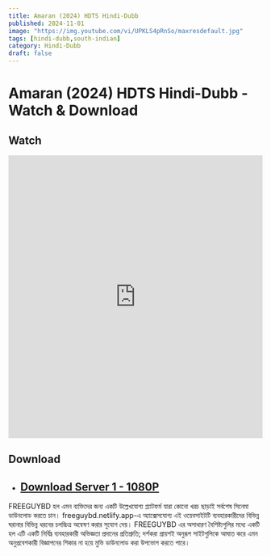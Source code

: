 ```yaml
---
title: Amaran (2024) HDTS Hindi-Dubb
published: 2024-11-01
image: "https://img.youtube.com/vi/UPKLS4pRnSo/maxresdefault.jpg"
tags: [hindi-dubb,south-indian]
category: Hindi-Dubb
draft: false
---
```


# Amaran (2024) HDTS Hindi-Dubb - Watch & Download

## Watch

<iframe frameborder="0" allowfullscreen="true" scrolling="no" allow="autoplay;fullscreen" src="https://freecatv.pages.dev/gdplayer?player=fluidplayer&provider=rand&format=video%2Fmp4&link=https://pixeldrain.com/api/file/W8sX11k2?download" style="border:0px #ffffff none;" height="560px" width="100%" allowfullscreen></iframe>



## Download  

* ## [Download Server 1 - 1080P ](https://pixeldrain.com/api/file/W8sX11k2?download)



FREEGUYBD হল এমন ব্যক্তিদের জন্য একটি উল্লেখযোগ্য প্ল্যাটফর্ম যারা কোনো খরচ ছাড়াই সর্বশেষ সিনেমা ডাউনলোড করতে চান। freeguybd.netlify.app-এ অ্যাক্সেসযোগ্য এই ওয়েবসাইটটি ব্যবহারকারীদের বিভিন্ন ঘরানার বিভিন্ন ধরনের চলচ্চিত্র অন্বেষণ করার সুযোগ দেয়। FREEGUYBD এর অসাধারণ বৈশিষ্ট্যগুলির মধ্যে একটি হল এটি একটি নির্বিঘ্ন ব্যবহারকারী অভিজ্ঞতা প্রদানের প্রতিশ্রুতি; দর্শকরা প্রায়শই অনুরূপ সাইটগুলিকে আঘাত করে এমন অনুপ্রবেশকারী বিজ্ঞাপনের শিকার না হয়ে মুভি ডাউনলোড করা উপভোগ করতে পারে।
